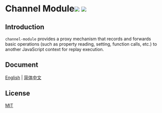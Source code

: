 # Channel Module<a href="https://github.com/memo-cn/channel-module/blob/main/README.md"><img src="https://img.shields.io/npm/v/channel-module.svg" /></a> <a href="https://github.com/memo-cn/channel-module/blob/main/README.md"><img src="https://packagephobia.now.sh/badge?p=channel-module" /></a>

## Introduction

`channel-module` provides a proxy mechanism that records and forwards basic operations (such as property reading, setting, function calls, etc.) to another JavaScript context for replay execution.

## Document

[English](https://github.com/memo-cn/channel-module/blob/main/README.md) | [简体中文](https://github.com/memo-cn/channel-module/blob/main/README.zh-CN.md)

## License

[MIT](https://github.com/memo-cn/channel-module/blob/main/LICENSE)
